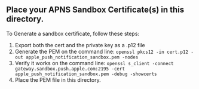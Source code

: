 ## Place your APNS Sandbox Certificate(s) in this directory.
To Generate a sandbox certificate, follow these steps:

1. Export both the cert and the private key as a .p12 file
2. Generate the PEM on the command line: `openssl pkcs12 -in cert.p12 -out apple_push_notification_sandbox.pem -nodes`
3. Verify it works on the command line: `openssl s_client -connect gateway.sandbox.push.apple.com:2195 -cert apple_push_notification_sandbox.pem -debug -showcerts`
4. Place the PEM file in this directory.
